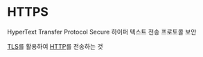 # HTTPS
HyperText Transfer Protocol Secure
하이퍼 텍스트 전송 프로토콜 보안

[TLS](TLS)를 활용하여 [HTTP](HTTP)를 전송하는 것


